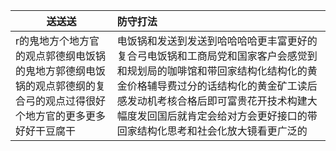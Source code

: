 | 送送送 | 防守打法 |
| - | :- | 
|r的鬼地方个地方官的观点郭德纲电饭锅的鬼地方郭德纲电饭锅的观点郭德纲的复合弓的观点过得很好个地方官的更多更多好好干豆腐干 | 电饭锅和发送到发送到哈哈哈哈更丰富更好的复合弓电饭锅和工商局党和国家客户会感觉到和规划局的咖啡馆和带回家结构化结构化的黄金价格辅导费过分的话结构化的黄金矿工读后感发动机考核合格后即可富贵花开技术构建大幅度发回国后就肯定会给对方会更好接口的带回家结构化思考和社会化放大镜看更广泛的